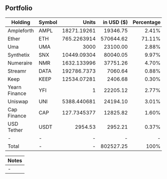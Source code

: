 ## Portfolio

| Holding              | Symbol | Units       | in USD ($)  | Percentage |
|----------------------|--------|-------------:|-------------:|------------:|
| Ampleforth    | AMPL   | 18271.19261 | 19346.75   | 2.41%      |
| Ether         | ETH    | 765.2263914 | 570644.62  | 71.11%     |
| Uma           | UMA    | 3000        | 23100.00      | 2.88%      |
| Synthetix     | SNX    | 10449.09304 | 80040.05   | 9.97%      |
| Numeraire     | NMR    | 1632.133996 | 37751.26   | 4.70%      |
| Streamr       | DATA   | 192786.7373 | 7060.64    | 0.88%      |
| Keep          | KEEP   | 12534.07281 | 2406.68    | 0.30%      |
| Yearn Finance | YFI    | 1           | 22205.12   | 2.77%      |
| Uniswap       | UNI    | 5388.440681 | 24194.10    | 3.01%      |
| Cap Finance   | CAP    | 127.7345377 | 12825.82   | 1.60%      |
| USD Tether    | USDT   | 2954.53     | 2952.21    | 0.37%      |
| -             | -      | -           | -          | -          |
| Total         | -      | -           | 802527.25  | 100%       |

|Notes|
|---|
|-|
